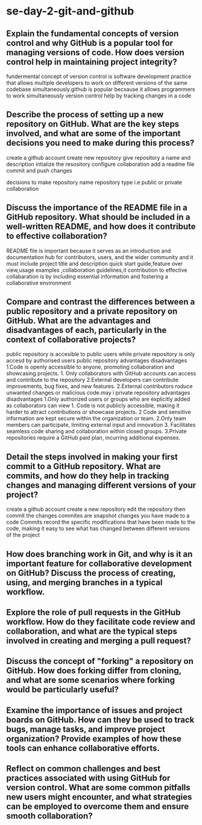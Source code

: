 # se-day-2-git-and-github
## Explain the fundamental concepts of version control and why GitHub is a popular tool for managing versions of code. How does version control help in maintaining project integrity?
fundermental concept of version control is software development practice that allows multiple developers to work on different versions of the same codebase simultaneously.github is popular becxause it allows programmers to work simultaneously version control help by tracking changes in a code

## Describe the process of setting up a new repository on GitHub. What are the key steps involved, and what are some of the important decisions you need to make during this process?
create a github account
create new repository
give repository a name and description
intialize the resository
configure collaboration
add a readme file
commit and push changes

decisions to make
repository name 
repository type i.e public or private
collaboration
## Discuss the importance of the README file in a GitHub repository. What should be included in a well-written README, and how does it contribute to effective collaboration?
README file is important because it serves as an introduction and documentation hub for contributors, users, and the wider community and it must include project title and description
quick start guide,feature over view,usage examples ,collaboration guidelines,it contribution to effective collabaration is by including essential information and fostering a collaborative environment
## Compare and contrast the differences between a public repository and a private repository on GitHub. What are the advantages and disadvantages of each, particularly in the context of collaborative projects?
public repository is accesible to public users while private repository is only accesd by authorised users 
public repository 
            advantages                                                                                              disadvantages
1.Code is openly accessible to anyone, promoting collaboration and showcasing projects.                   1. Only collaborators with GitHub accounts can access and contribute to the repository
2.External developers can contribute improvements, bug fixes, and new features.                            2.External contributors roduce unwanted changes or malicious code.may i
private repository 
            advantages                                                                                                  disadvantages
1.Only authorized users or groups who are explicitly added as collaborators can view   1. Code is not publicly accessible, making it harder to attract contributions or showcase projects.
2 Code and sensitive information are kept secure within the organization or team.      2.Only team members can participate, limiting external input and innovation
3. Facilitates seamless code sharing and collaboration within closed groups.           3.Private repositories require a GitHub paid plan, incurring additional expenses.

## Detail the steps involved in making your first commit to a GitHub repository. What are commits, and how do they help in tracking changes and managing different versions of your project?
create a github account
create a new repository 
edit the repository
then commit the changes
commites are snapshot changes you have made to a code
Commits record the specific modifications that have been made to the code, making it easy to see what has changed between different versions of the project
## How does branching work in Git, and why is it an important feature for collaborative development on GitHub? Discuss the process of creating, using, and merging branches in a typical workflow.

## Explore the role of pull requests in the GitHub workflow. How do they facilitate code review and collaboration, and what are the typical steps involved in creating and merging a pull request?

## Discuss the concept of "forking" a repository on GitHub. How does forking differ from cloning, and what are some scenarios where forking would be particularly useful?

## Examine the importance of issues and project boards on GitHub. How can they be used to track bugs, manage tasks, and improve project organization? Provide examples of how these tools can enhance collaborative efforts.

## Reflect on common challenges and best practices associated with using GitHub for version control. What are some common pitfalls new users might encounter, and what strategies can be employed to overcome them and ensure smooth collaboration?
